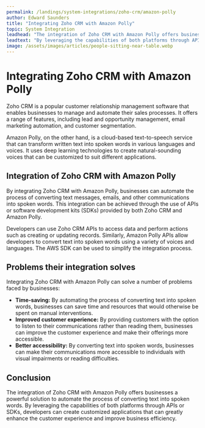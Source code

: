 ```yaml
---
permalink: /landings/system-integrations/zoho-crm/amazon-polly
author: Edward Saunders
title: "Integrating Zoho CRM with Amazon Polly"
topic: System Integration
leadhead: "The integration of Zoho CRM with Amazon Polly offers businesses a powerful solution to automate the process of converting text into spoken words"
leadtext: "By leveraging the capabilities of both platforms through APIs or SDKs, developers can create customized applications that can greatly enhance the customer experience and improve business efficiency."
image: /assets/images/articles/people-sitting-near-table.webp
---
```

<div class="arttext">	<h1>Integrating Zoho CRM with Amazon Polly</h1>
	<p>Zoho CRM is a popular customer relationship management software that enables businesses to manage and automate their sales processes. It offers a range of features, including lead and opportunity management, email marketing automation, and customer segmentation.
	</p>
	<p>Amazon Polly, on the other hand, is a cloud-based text-to-speech service that can transform written text into spoken words in various languages and voices. It uses deep learning technologies to create natural-sounding voices that can be customized to suit different applications.</p>
	<h2>Integration of Zoho CRM with Amazon Polly</h2>
	<p>By integrating Zoho CRM with Amazon Polly, businesses can automate the process of converting text messages, emails, and other communications into spoken words. This integration can be achieved through the use of APIs or software development kits (SDKs) provided by both Zoho CRM and Amazon Polly.</p>
	<p>Developers can use Zoho CRM APIs to access data and perform actions such as creating or updating records. Similarly, Amazon Polly APIs allow developers to convert text into spoken words using a variety of voices and languages. The AWS SDK can be used to simplify the integration process.</p>
	<h2>Problems their integration solves</h2>
	<p>Integrating Zoho CRM with Amazon Polly can solve a number of problems faced by businesses:</p>
	<ul>
		<li><strong>Time-saving:</strong> By automating the process of converting text into spoken words, businesses can save time and resources that would otherwise be spent on manual interventions.</li>
		<li><strong>Improved customer experience:</strong> By providing customers with the option to listen to their communications rather than reading them, businesses can improve the customer experience and make their offerings more accessible.</li>
		<li><strong>Better accessibility:</strong> By converting text into spoken words, businesses can make their communications more accessible to individuals with visual impairments or reading difficulties.</li>
	</ul>
	<h2>Conclusion</h2>
	<p>The integration of Zoho CRM with Amazon Polly offers businesses a powerful solution to automate the process of converting text into spoken words. By leveraging the capabilities of both platforms through APIs or SDKs, developers can create customized applications that can greatly enhance the customer experience and improve business efficiency.</p>
</div>